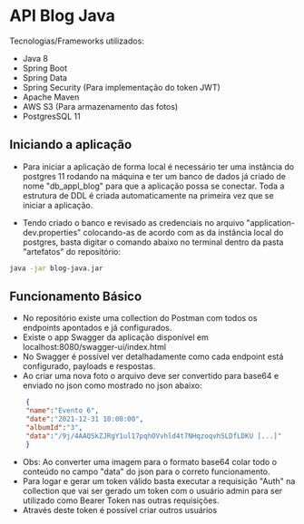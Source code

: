 # API Blog Java

Tecnologias/Frameworks utilizados:

- Java 8
- Spring Boot
- Spring Data
- Spring Security (Para implementação do token JWT)
- Apache Maven
- AWS S3 (Para armazenamento das fotos)
- PostgresSQL 11

## Iniciando a aplicação 
- Para iniciar a aplicação de forma local é necessário ter uma instância do postgres 11 rodando na máquina e ter um banco de dados já criado de nome "db_appl_blog" para que a aplicação possa se conectar. Toda a estrutura de DDL é criada automaticamente na primeira vez que se iniciar a aplicação.

- Tendo criado o banco e revisado as credenciais no arquivo "application-dev.properties" colocando-as de acordo com as da
instância local do postgres, basta digitar o comando abaixo no terminal dentro da pasta "artefatos" do repositório:

```sh
java -jar blog-java.jar
```

## Funcionamento Básico
- No repositório existe uma collection do Postman com todos os endpoints apontados e já configurados.
- Existe o app Swagger da aplicação disponível em localhost:8080/swagger-ui/index.html
- No Swagger é possível ver detalhadamente como cada endpoint está configurado, payloads e respostas.
- Ao criar uma nova foto o arquivo deve ser convertido para base64 e enviado no json como mostrado no json abaixo:

```json
    {
    "name":"Evento 6",
    "date":"2021-12-31 10:00:00",
    "albumId":"3",
    "data":"/9j/4AAQSkZJRgY1ul17pqhOVvhld4t7NHqzoqvhSLDfLDKU [...]"
	}
```
- Obs: Ao converter uma imagem para o formato base64 colar todo o conteúdo no campo "data" do json para o correto funcionamento.
- Para logar e gerar um token válido basta executar a requisição "Auth" na collection que vai ser gerado um token com o usuário admin para ser utilizado como Bearer Token nas outras requisições.
- Através deste token é possível criar outros usuários



